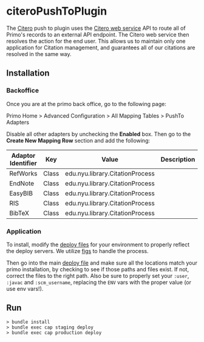 # citeroPushToPlugin
The [Citero](https://github.com/NYULibraries/citero) push to plugin uses the [Citero web service](https://github.com/NYULibraries/ex_cite) API to route all of Primo's records to an external API endpoint. The Citero web service then resolves the action for the end user. This allows us to maintain only one application for Citation management, and guarantees all of our citations are resolved in the same way.


## Installation
### Backoffice
Once you are at the primo back office, go to the following page:

Primo Home > Advanced Configuration > All Mapping Tables > PushTo Adapters

Disable all other adapters by unchecking the __Enabled__ box. Then go to the __Create New Mapping Row__ section and add the following:

Adaptor Identifier | Key   | Value                            | Description |
-------------------|-------|----------------------------------|-------------|
RefWorks           | Class | edu.nyu.library.CitationProcess  |             |
EndNote            | Class | edu.nyu.library.CitationProcess  |             |
EasyBIB            | Class | edu.nyu.library.CitationProcess  |             |
RIS                | Class | edu.nyu.library.CitationProcess  |             |
BibTeX             | Class | edu.nyu.library.CitationProcess  |             |

### Application
To install, modify the [deploy files](https://github.com/NYULibraries/citeroPushToPlugin/tree/master/config/deploy) for your environment to properly reflect the deploy servers. We utilize [figs]() to handle the process.

Then go into the main [deploy file](https://github.com/NYULibraries/citeroPushToPlugin/blob/master/config/deploy.rb) and make sure all the locations match your primo installation, by checking to see if those paths and files exist. If not, correct the files to the right path. Also be sure to properly set your `:user`, `:javac` and `:scm_username`, replacing the `ENV` vars with the proper value (or use env vars!).

## Run

```shell
> bundle install
> bundle exec cap staging deploy
> bundle exec cap production deploy
```

